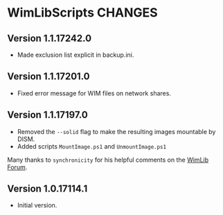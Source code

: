 <!--
Original work Copyright (c) 2017 Dr. Frank Heimes (twitter.com/DrFGHde, www.facebook.com/dr.frank.heimes)

Permission is hereby granted, free of charge, to any person obtaining a copy
of this software and associated documentation files (the "Software"), to deal
in the Software without restriction, including without limitation the rights
to use, copy, modify, merge, publish, distribute, sublicense, and/or sell
copies of the Software, and to permit persons to whom the Software is
furnished to do so, subject to the following conditions:

The above copyright notice and this permission notice shall be
included in all copies or substantial portions of the Software.

THE SOFTWARE IS PROVIDED "AS IS", WITHOUT WARRANTY OF ANY KIND, EXPRESS OR
IMPLIED, INCLUDING BUT NOT LIMITED TO THE WARRANTIES OF MERCHANTABILITY,
FITNESS FOR A PARTICULAR PURPOSE AND NON-INFRINGEMENT. IN NO EVENT SHALL THE
AUTHORS OR COPYRIGHT HOLDERS BE LIABLE FOR ANY CLAIM, DAMAGES OR OTHER
LIABILITY, WHETHER IN AN ACTION OF CONTRACT, TORT OR OTHERWISE, ARISING FROM,
OUT OF OR IN CONNECTION WITH THE SOFTWARE OR THE USE OR OTHER DEALINGS IN THE
SOFTWARE.
-->

# WimLibScripts CHANGES

## Version 1.1.17242.0

* Made exclusion list explicit in backup.ini.

## Version 1.1.17201.0

* Fixed error message for WIM files on network shares.

## Version 1.1.17197.0

* Removed the `--solid` flag to make the resulting images mountable by DISM.
* Added scripts `MountImage.ps1` and `UnmountImage.ps1`

Many thanks to `synchronicity` for his helpful comments on the [WimLib Forum](https://wimlib.net/forums/viewtopic.php?f=1&t=310).

## Version 1.0.17114.1

* Initial version.
